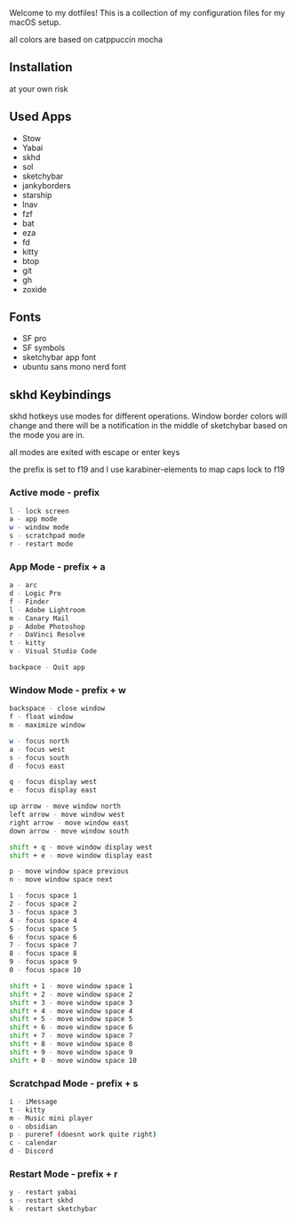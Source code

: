 
Welcome to my dotfiles! This is a collection of my configuration files for my macOS setup.

all colors are based on catppuccin mocha

## Installation

 at your own risk

## Used Apps

- Stow
- Yabai
- skhd
- sol
- sketchybar
- jankyborders
- starship
- lnav
- fzf
- bat
- eza
- fd
- kitty
- btop
- git
- gh
- zoxide

## Fonts

- SF pro
- SF symbols
- sketchybar app font
- ubuntu sans mono nerd font


## skhd Keybindings

skhd hotkeys use modes for different operations. Window border colors will change and there will be a notification in the middle of sketchybar based on the mode you are in. 

all modes are exited with escape or enter keys

the prefix is set to f19 and I use karabiner-elements to map caps lock to f19

### Active mode - prefix
```bash
l - lock screen
a - app mode
w - window mode
s - scratchpad mode
r - restart mode
```

### App Mode - prefix + a
```bash
a - arc
d - Logic Pro
f - Finder
l - Adobe Lightroom
m - Canary Mail
p - Adobe Photoshop
r - DaVinci Resolve
t - kitty
v - Visual Studio Code

backpace - Quit app
```
### Window Mode - prefix + w
```bash
backspace - close window
f - float window
m - maximize window

w - focus north
a - focus west
s - focus south
d - focus east

q - focus display west
e - focus display east

up arrow - move window north
left arrow - move window west
right arrow - move window east
down arrow - move window south

shift + q - move window display west
shift + e - move window display east

p - move window space previous
n - move window space next

1 - focus space 1
2 - focus space 2
3 - focus space 3
4 - focus space 4
5 - focus space 5
6 - focus space 6
7 - focus space 7
8 - focus space 8
9 - focus space 9
0 - focus space 10

shift + 1 - move window space 1
shift + 2 - move window space 2
shift + 3 - move window space 3
shift + 4 - move window space 4
shift + 5 - move window space 5
shift + 6 - move window space 6
shift + 7 - move window space 7
shift + 8 - move window space 8
shift + 9 - move window space 9
shift + 0 - move window space 10
```
### Scratchpad Mode - prefix + s
```bash
i - iMessage
t - kitty
m - Music mini player
o - obsidian
p - pureref (doesnt work quite right)
c - calendar
d - Discord
```

### Restart Mode - prefix + r
```bash
y - restart yabai
s - restart skhd
k - restart sketchybar
```